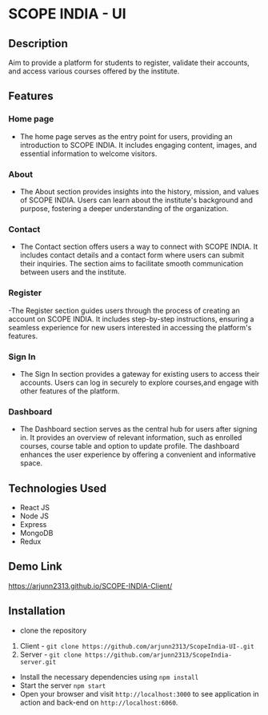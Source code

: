 # SCOPE INDIA - UI
## Description

Aim to provide a platform for students to register, validate their accounts, and access various courses offered by the institute.
## Features
### Home page
 - The home page serves as the entry point for users, providing an introduction to SCOPE INDIA. It includes engaging content, images, and essential information to welcome visitors.
### About
- The About section provides insights into the history, mission, and values of SCOPE INDIA. Users can learn about the institute's background and purpose, fostering a deeper understanding of the organization.
### Contact
- The Contact section offers users a way to connect with SCOPE INDIA. It includes contact details and a contact form where users can submit their inquiries. The section aims to facilitate smooth communication between users and the institute.

### Register
-The Register section guides users through the process of creating an account on SCOPE INDIA. It includes step-by-step instructions, ensuring a seamless experience for new users interested in accessing the platform's features.

### Sign In
- The Sign In section provides a gateway for existing users to access their accounts. Users can log in securely to explore courses,and engage with other features of the platform.

### Dashboard
- The Dashboard section serves as the central hub for users after signing in. It provides an overview of relevant information, such as enrolled courses, course table and option to update profile. The dashboard enhances the user experience by offering a convenient and informative space.

## Technologies Used
- React JS
- Node JS
- Express
- MongoDB
- Redux

## Demo Link
https://arjunn2313.github.io/SCOPE-INDIA-Client/


## Installation
 - clone the repository
  1. Client -  `git clone https://github.com/arjunn2313/ScopeIndia-UI-.git`
  2.  Server - `git clone https://github.com/arjunn2313/ScopeIndia-server.git`
  - Install the necessary dependencies using `npm install`
  -  Start the  server  `npm start`
  -  Open your browser and visit `http://localhost:3000` to see application in action and back-end on `http://localhost:6060`.

 
